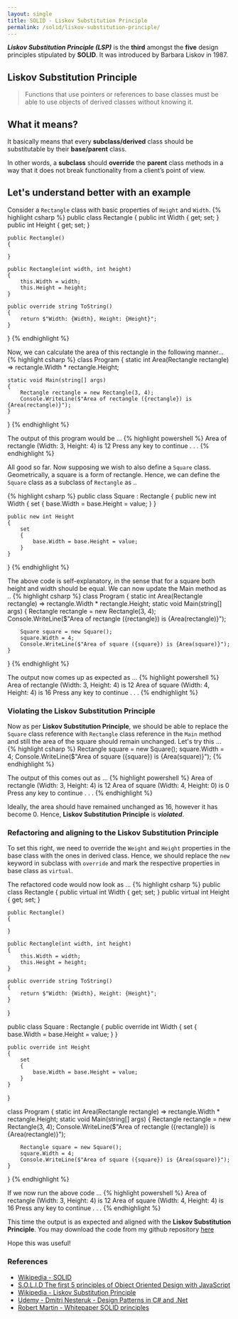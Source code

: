 ```yaml
---
layout: single
title: SOLID - Liskov Substitution Principle
permalink: /solid/liskov-substitution-principle/
---
```


***Liskov Substitution Principle (LSP)*** is the **third** amongst the **five** design principles stipulated by **SOLID**. It was introduced by Barbara Liskov in 1987.

## Liskov Substitution Principle
> Functions that use pointers or references to base classes must be able to use objects of derived classes without knowing it. 

## What it means?
It basically means that every **subclass/derived** class should be substitutable by their **base/parent** class.

In other words, a **subclass** should **override** the **parent** class methods in a way that it does not break functionality from a client’s point of view.

## Let's understand better with an example
Consider a `Rectangle` class with basic properties of `Height` and `Width`. 
{% highlight csharp %}
public class Rectangle
{
    public int Width { get; set; }
    public int Height { get; set; }

    public Rectangle()
    {

    }

    public Rectangle(int width, int height)
    {
        this.Width = width;
        this.Height = height;
    }

    public override string ToString()
    {
        return $"Width: {Width}, Height: {Height}";
    }
}
{% endhighlight %}

Now, we can calculate the area of this rectangle in the following manner...
{% highlight csharp %}
class Program
{
    static int Area(Rectangle rectangle) => rectangle.Width * rectangle.Height; 

    static void Main(string[] args)
    {
        Rectangle rectangle = new Rectangle(3, 4);
        Console.WriteLine($"Area of rectangle ({rectangle}) is {Area(rectangle)}");
    }
}
{% endhighlight %}

The output of this program would be ...
{% highlight powershell %}
Area of rectangle (Width: 3, Height: 4) is 12
Press any key to continue . . .
{% endhighlight %}

All good so far. Now supposing we wish to also define a `Square` class. Geometrically, a square is a form of rectangle. Hence, we can define the `Square` class as a subclass of `Rectangle` as ..

{% highlight csharp %}
public class Square : Rectangle
{
    public new int Width
    {
        set
        {
            base.Width = base.Height = value;
        }
    }

    public new int Height
    {
        set
        {
            base.Width = base.Height = value;
        }
    }
}
{% endhighlight %}

The above code is self-explanatory, in the sense that for a square both height and width should be equal.
We can now  update the Main method as ..
{% highlight csharp %}
class Program
{
    static int Area(Rectangle rectangle) => rectangle.Width * rectangle.Height; 
    static void Main(string[] args)
    {
        Rectangle rectangle = new Rectangle(3, 4);
        Console.WriteLine($"Area of rectangle ({rectangle}) is {Area(rectangle)}");

        Square square = new Square();
        square.Width = 4;
        Console.WriteLine($"Area of square ({square}) is {Area(square)}");
    }
}
{% endhighlight %}

The output now comes up as expected as ...
{% highlight powershell %}
Area of rectangle (Width: 3, Height: 4) is 12
Area of square (Width: 4, Height: 4) is 16
Press any key to continue . . .
{% endhighlight %}

### Violating the Liskov Substitution Principle
Now as per **Liskov Substitution Principle**, we should be able to replace the `Square` class reference with `Rectangle` class reference in the `Main` method and still the area of the square should remain unchanged. Let's try this ...
{% highlight csharp %}
Rectangle square = new Square();
square.Width = 4;
Console.WriteLine($"Area of square ({square}) is {Area(square)}");
{% endhighlight %}

The output of this comes out as ...
{% highlight powershell %}
Area of rectangle (Width: 3, Height: 4) is 12
Area of square (Width: 4, Height: 0) is 0
Press any key to continue . . .
{% endhighlight %}

Ideally, the area should have remained unchanged as 16, however it has become 0. Hence, **Liskov Substitution Principle** is ***violated***.

### Refactoring and aligning to the Liskov Substitution Principle
To set this right, we need to override the `Weight` and `Height` properties in the base class with the ones in derived class. Hence, we should replace the `new` keyword in subclass with `override` and mark the respective properties in base class as `virtual`.

The refactored code would now look as ...
{% highlight csharp %}
public class Rectangle
{
    public virtual int Width { get; set; }
    public virtual int Height { get; set; }

    public Rectangle()
    {

    }

    public Rectangle(int width, int height)
    {
        this.Width = width;
        this.Height = height;
    }

    public override string ToString()
    {
        return $"Width: {Width}, Height: {Height}";
    }
}

public class Square : Rectangle
{
    public override int Width
    {
        set
        {
            base.Width = base.Height = value;
        }
    }

    public override int Height
    {
        set
        {
            base.Width = base.Height = value;
        }
    }
}

class Program
{
    static int Area(Rectangle rectangle) => rectangle.Width * rectangle.Height; 
    static void Main(string[] args)
    {
        Rectangle rectangle = new Rectangle(3, 4);
        Console.WriteLine($"Area of rectangle ({rectangle}) is {Area(rectangle)}");

        Rectangle square = new Square();
        square.Width = 4;
        Console.WriteLine($"Area of square ({square}) is {Area(square)}");
    }
}
{% endhighlight %}

If we now run the above code ...
{% highlight powershell %}
Area of rectangle (Width: 3, Height: 4) is 12
Area of square (Width: 4, Height: 4) is 16
Press any key to continue . . .
{% endhighlight %}

This time the output is as expected and aligned with the **Liskov Substitution Principle**. You may download the code from my github repository [here](https://github.com/sundeepkamath/SOLIDPatterns)

Hope this was useful!

### **References**  
- [Wikipedia - SOLID](https://en.wikipedia.org/wiki/SOLID_(object-oriented_design))
- [S.O.L.I.D The first 5 principles of Object Oriented Design with JavaScript](https://medium.com/@cramirez92/s-o-l-i-d-the-first-5-priciples-of-object-oriented-design-with-javascript-790f6ac9b9fa)
- [Wikipedia - Liskov Substitution Principle](https://en.wikipedia.org/wiki/Liskov_substitution_principle)
- [Udemy - Dmitri Nesteruk - Design Patterns in C# and .Net](https://www.udemy.com/design-patterns-csharp-dotnet/learn/v4/overview)
- [Robert Martin - Whitepaper SOLID principles](http://web.archive.org/web/20151128004108/http://www.objectmentor.com/resources/articles/lsp.pdf)